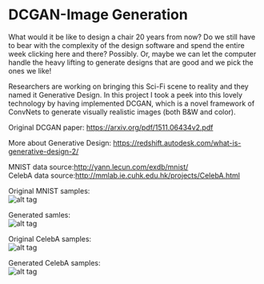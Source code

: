 # DCGAN-Image Generation
What would it be like to design a chair 20 years from now? Do we still have to bear with the complexity of the design software and spend the entire week clicking here and there? Possibly. Or, maybe we can let the computer handle the heavy lifting to generate designs that are good and we pick the ones we like!  

Researchers are working on bringing this Sci-Fi scene to reality and they named it Generative Design. In this project I took a peek into this lovely technology by having implemented DCGAN, which is a novel framework of ConvNets to generate visually realistic images (both B&W and color).

Original DCGAN paper: https://arxiv.org/pdf/1511.06434v2.pdf

More about Generative Design: https://redshift.autodesk.com/what-is-generative-design-2/

MNIST data source:http://yann.lecun.com/exdb/mnist/
<br>
CelebA data source:http://mmlab.ie.cuhk.edu.hk/projects/CelebA.html

Original MNIST samples:
<br>
![alt tag](https://github.com/timzhang642/DCGAN-Image-Generation/blob/master/mnist_original.png)

Generated samles:
<br>
![alt tag](https://github.com/timzhang642/DCGAN-Image-Generation/blob/master/mnist.gif)

Original CelebA samples:
<br>
![alt tag](https://github.com/timzhang642/DCGAN-Image-Generation/blob/master/faces_original.png)

Generated CelebA samples:
<br>
![alt tag](https://github.com/timzhang642/DCGAN-Image-Generation/blob/master/faces.gif)
